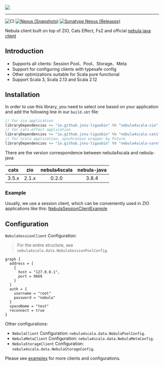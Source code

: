 ![](logo.png)

---

![CI][Badge-CI] [![Nexus (Snapshots)][Badge-Snapshots]][Link-Snapshots] [![Sonatype Nexus (Releases)][Badge-Release]][Link-Release]


[Badge-CI]: https://github.com/nebula-contrib/zio-nebula/actions/workflows/scala.yml/badge.svg
[Badge-Snapshots]: https://img.shields.io/nexus/s/io.github.jxnu-liguobin/zio-nebula_3?server=https%3A%2F%2Foss.sonatype.org
[Link-Snapshots]: https://oss.sonatype.org/content/repositories/snapshots/io/github/jxnu-liguobin/zio-nebula_3/
[Link-Release]: https://index.scala-lang.org/nebula-contrib/zio-nebula/zio-nebula
[Badge-Release]: https://index.scala-lang.org/nebula-contrib/zio-nebula/zio-nebula/latest-by-scala-version.svg?platform=jvm

Nebula client built on top of ZIO, Cats Effect, Fs2 and official [nebula java client](https://github.com/vesoft-inc/nebula-java/)


## Introduction

- Supports all clients: Session Pool、Pool、Storage、Meta
- Support for configuring clients with typesafe config
- Other optimizations suitable for Scala pure functional
- Support Scala 3, Scala 2.13 and Scala 2.12

## Installation

In order to use this library, you need to select one based on your application and add the following line in our `build.sbt` file:
```scala
// for zio application
libraryDependencies += "io.github.jxnu-liguobin" %% "nebula4scala-zio" % <latest version>
// for cats-effect application
libraryDependencies += "io.github.jxnu-liguobin" %% "nebula4scala-cats" % <latest version>
// for scala application, synchronous wrapper by Future
libraryDependencies += "io.github.jxnu-liguobin" %% "nebula4scala-core" % <latest version> 
```

There are the version correspondence between nebula4scala and nebula-java:

| cats  |  zio  | nebula4scala | nebula-java |
|:-----:|:-----:|:------------:|:-----------:|
| 3.5.x | 2.1.x |    0.2.0     |    3.8.4    |

### Example

Usually, we use a session client, which can be conveniently used in ZIO applications like this: 
[NebulaSessionClientExample](./examples/src/main/scala/nebula4scala/example/zio/NebulaSessionClientExample.scala)

## Configuration

`NebulaSessionClient` Configuration:
> For the entire structure, see `nebula4scala.data.NebulaSessionPoolConfig`.
```hocon
graph {
  address = [
    {
      host = "127.0.0.1",
      port = 9669
    }
  ]
  auth = {
    username = "root"
    password = "nebula"
  }
  spaceName = "test"
  reconnect = true
}
```

Other configurations:

- `NebulaClient` Configuration: `nebula4scala.data.NebulaPoolConfig`.
- `NebulaMetaClient` Configuration: `nebula4scala.data.NebulaMetaConfig`.
- `NebulaStorageClient` Configuration: `nebula4scala.data.NebulaStorageConfig`.

Please see [examples](./examples/src/main/scala/nebula4scala/zio/example/) for more clients and configurations.
